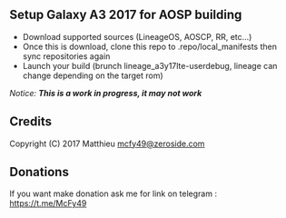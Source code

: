 ## Setup Galaxy A3 2017 for AOSP building

* Download supported sources (LineageOS, AOSCP, RR, etc...)
* Once this is download, clone this repo to .repo/local_manifests then sync repositories again
* Launch your build (brunch lineage_a3y17lte-userdebug, lineage can change depending on the target rom)

*Notice:* **_This is a work in progress, it may not work_**

## Credits

Copyright (C) 2017 Matthieu <mcfy49@zeroside.com><br>

## Donations

If you want make donation ask me for link on telegram :
https://t.me/McFy49
